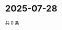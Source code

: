 # 2025-07-28

共 0 条

<!-- BEGIN ZHIHUVIDEO -->
<!-- 最后更新时间 Mon Jul 28 2025 22:15:25 GMT+0800 (China Standard Time) -->

<!-- END ZHIHUVIDEO -->
